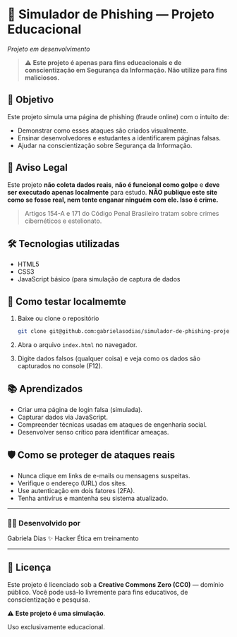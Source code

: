 # 🎣 Simulador de Phishing — Projeto Educacional

*Projeto em desenvolvimento*

> ⚠️ **Este projeto é apenas para fins educacionais e de conscientização em Segurança da Informação. Não utilize para fins maliciosos.**

## 🧠 Objetivo

Este projeto simula uma página de phishing (fraude online) com o intuito de:

- Demonstrar como esses ataques são criados visualmente.
- Ensinar desenvolvedores e estudantes a identificarem páginas falsas.
- Ajudar na conscientização sobre Segurança da Informação.

## 🚨 Aviso Legal

Este projeto **não coleta dados reais**, **não é funcional como golpe** e **deve ser executado apenas localmente** para estudo. **NÃO publique este site como se fosse real, nem tente enganar ninguém com ele. Isso é crime.**

> Artigos 154-A e 171 do Código Penal Brasileiro tratam sobre crimes cibernéticos e estelionato.

## 🛠️ Tecnologias utilizadas

- HTML5
- CSS3
- JavaScript básico (para simulação de captura de dados

## 👀 Como testar localmemte

1. Baixe ou clone o repositório

   ```bash
   git clone git@github.com:gabrielasodias/simulador-de-phishing-projeto-educacional.git
   ```
2. Abra o arquivo `index.html` no navegador.
3. Digite dados falsos (qualquer coisa) e veja como os dados são capturados no console (F12).

## 📚 Aprendizados

- Criar uma página de login falsa (simulada).
- Capturar dados via JavaScript.
- Compreender técnicas usadas em ataques de engenharia social.
- Desenvolver senso crítico para identificar ameaças.

## 🛡️ Como se proteger de ataques reais

- Nunca clique em links de e-mails ou mensagens suspeitas.
- Verifique o endereço (URL) dos sites.
- Use autenticação em dois fatores (2FA).
- Tenha antivírus e mantenha seu sistema atualizado.

---

### 👩‍💻 Desenvolvido por

Gabriela Dias
✨ Hacker Ética em treinamento

---

## 🧾 Licença

Este projeto é licenciado sob a **Creative Commons Zero (CC0)** — domínio público.
Você pode usá-lo livremente para fins educativos, de conscientização e pesquisa.

⚠️ **Este projeto é uma simulação**.

Uso exclusivamente educacional.
